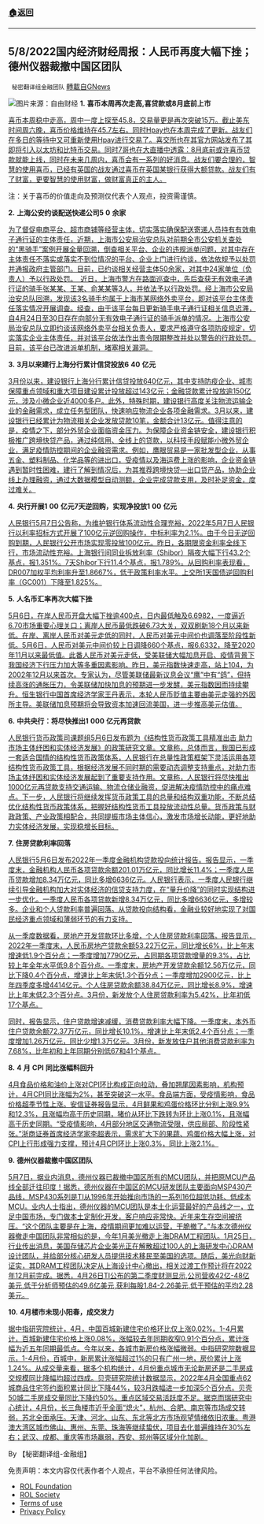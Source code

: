 ###  [:house:返回](README.md)
---


## 5/8/2022国内经济财经周报：人民币再度大幅下挫；德州仪器裁撤中国区团队
` 秘密翻译组金融团队` [轉載自GNews](https://gnews.org/zh-hans/2490966/)

![](https://assets.gnews.org/wp-content/uploads/2022/05/图片1-76.png)图片来源：自由财经 
**1.** **喜币本周再次走高,喜贷款或8月底前上市**
 
[喜币本周稳中走高，周中一度上探至45.8，交易量更是再次突破15万。截止美东时间周六晚，喜币价格维持在45.7左右。同时Hpay也在本周完成了更新。战友们在多日的等待中又可重新使用Hpay进行交易了。喜交所也在其官方网站发布了其即将引入以太坊和比特币交易。同时7哥也在大直播中透露：8月底前或许喜币贷款就能上线，同时在未来几周内，喜币会有一系列的好消息。战友们要合理的，智慧的使用喜币，已经有英国的战友通过喜币在英国某银行获得大额贷款。战友们有了财富，更要智慧的使用财富，做财富真正的主人。](https://himalaya.exchange/trading)
 
注：关于喜币的价值走向及预测仅代表个人观点，投资需谨慎。
 
**2.** **上海公安约谈配送快递公司5** **0** **余家**
 
[为了督促电商平台、超市商铺等经营主体，切实落实确保配送寄递人员持有有效电子通行证的主体责任，近期，上海市公安局治安总队对前期全市公安机关查处的“黑骑手”案例开展全量回溯，倒查相关平台、企业的违规派单问题，对其中存在主体责任不落实或落实不到位情况的平台、企业上门进行约谈，依法依规予以处罚并通报政府主管部门。目前，已约谈相关经营主体50余家，对其中24家单位（负责人）予以行政处罚。　近日，上海市警方在路面巡查中，先后查获无有效电子通行证的骑手张某某、王某、俞某某等3人，并依法予以行政处罚。经上海市公安局治安总队回溯，发现该3名骑手均属于上海市某网络外卖平台，即对该平台主体责任落实情况开展调查。经查，由于该平台每日更新骑手电子通行证相关信息迟滞，自4月24日至30日存在向部分无有效电子通行证的骑手派单的情况。上海市公安局治安总队立即约谈该网络外卖平台相关负责人，要求严格遵守各项防疫规定，切实落实企业主体责任，并对该平台依法作出责令限期整改并处以警告的行政处罚。目前，该平台已改进派单机制，堵塞相关漏洞。](https://news.cnstock.com/news,yw-202205-4876607.htm)
 
**3.** **3月以来建行上海分行累计信贷投放6** **40** **亿元**
 
[3月份以来，建设银行上海分行累计信贷投放640亿元，其中支持防疫企业、城市保障重点领域和重大项目建设累计投放超过143亿元；金融贷款累计投放逾150亿元，涉及小微企业近4000多户。此外，特殊时期，建设银行高度关注物流运输企业的金融需求，成立任务型团队，快速响应物流企业各项金融需求。3月以来，建设银行已经累计为物流相关企业发放贷款10笔，金额合计13亿元。值得注意的是，疫情之下，部分外贸企业面临资金压力。为保障企业资金链安全，建设银行积极推广跨境快贷产品，通过纯信用、全线上的贷款，以科技手段赋能小微外贸企业，满足疫情防控期间的企业融资需求。例如，鹰眼贸易是一家批发型企业，从事五金、塑料制品、化学品等的进出口，受疫情以及海运费上涨的影响，企业资金链遇到暂时性困难，建行了解到情况后，为其推荐跨境快贷—出口贷产品，协助企业线上办理融资，通过大数据模型自动测额，企业完成贷款支用，及时补足资金，度过难关。](https://news.cnstock.com/news,jg-202205-4876597.htm)
 
**4.** **央行开展1** **00** **亿元7天逆回购，实现净投放1** **00** **亿元**
 
[人民银行5月7日公告称，为维护银行体系流动性合理充裕，2022年5月7日人民银行以利率招标方式开展了100亿元逆回购操作，中标利率为2.1%。由于今日无逆回购到期，人民银行公开市场实现零投放100亿元。昨日，各期限资金利率全线下行，市场流动性充裕。上海银行间同业拆放利率（Shibor）隔夜大幅下行43.2个基点，报1.351%。7天Shibor下行11.4个基点，报1.789%。从回购利率表现看，DR007加权平均利率升至1.8667%，低于政策利率水平。上交所1天国债逆回购利率（GC001）下降至1.825%。](https://news.cnstock.com/news,bwkx-202205-4876429.htm)
 
**5.** **人名币汇率再次大幅下挫**
 
[5月6日，在岸人民币开盘大幅下挫逾400点，日内最低触及6.6982，一度逼近6.70市场重要心理关口；离岸人民币最低跌破6.73大关，双双刷新18个月以来新低。在岸、离岸人民币对美元走低的同时，人民币对美元中间价也调落至阶段性新低。5月6日，人民币对美元中间价较上日调降660个基点，报6.6332，降至2020年11月以来最低值。此番人民币对美元走低，受美联储大幅加息开启、疫情背景下我国经济下行压力加大等多重因素影响。昨日，美元指数快速走高，站上104，为2002年12月以来首次。专家认为，尽管美联储最新议息会议“鹰”中有“鸽”，但持续高涨的通胀压力，令美联储加快加息的预期进一步发酵，美元指数因而持续攀升。恒生银行中国首席经济学家王丹表示，本轮人民币贬值主要由美元走强的外因所主导。美联储加息预期将会导致资本加速回流美国，进一步推高美元估值。](https://news.cnstock.com/news,yw-202205-4876369.htm)
 
**6.** **中共央行：将尽快推出1** **000** **亿元再贷款**
 
[人民银行货币政策司课题组5月6日发布题为《结构性货币政策工具精准出击 助力市场主体纾困和实体经济发展》的政策研究文章。文章称，总体而言，我国已形成一套适合国情的结构性货币政策体系，人民银行在总量性政策框架下灵活运用各项结构性货币政策工具，根据经济发展不同时期的需要动态调整支持重点，对助力市场主体纾困和实体经济发展起到了重要支持作用。文章称，人民银行将尽快推出1000亿元再贷款支持交通运输、物流仓储业融资，促进解决疫情防控中的痛点难点。下一步，人民银行将继续发挥货币政策工具的总量和结构双重功能，不断总结优化结构性货币政策体系，把握好结构性货币工具投放流动性总量。货币政策与财政政策、产业政策相配合，共同提振市场主体信心，激发市场增长动能，更好地助力实体经济发展，实现稳增长目标。](https://news.cnstock.com/news,yw-202205-4876359.htm)
 
**7.** **住房贷款利率回落**
 
[人民银行5月6日发布2022年一季度金融机构贷款投向统计报告。报告显示，一季度末，金融机构人民币各项贷款余额201.01万亿元，同比增长11.4%；一季度人民币贷款增加8.34万亿元，同比多增6636亿元。人民银行表示，一季度人民银行继续引导金融机构加大对实体经济的信贷支持力度，在“量升价降”的同时实现结构进一步优化。一季度人民币各项贷款新增8.34万亿元，同比多增6636亿元，多增较多。企业和个人贷款利率普遍回落。从贷款投向结构看，金融业较好地实现了对国民经济重点领域和薄弱环节的有力支持。](http://www.grain.org.cn/web/show.html?nrid=20220507123553&amp;txt=ywdt)
 
[从一季度数据看，房地产开发贷款环比多增，个人住房贷款利率回落。报告显示，2022年一季度末，人民币房地产贷款余额53.22万亿元，同比增长6%，比上年末增速低1.9个百分点；一季度增加7790亿元，占同期各项贷款增量的9.3%，占比较上年全年水平低9.8个百分点。一季度末，房地产开发贷款余额12.56万亿元，同比下降0.4个百分点，增速比上年末低1.3个百分点；一季度增加2900亿元，比上年四季度多增4414亿元。个人住房贷款余额38.84万亿元，同比增长8.9%，增速比上年末低2.3个百分点。3月份，新发放个人住房贷款利率为5.42%，比年初低17个基点。](http://www.grain.org.cn/web/show.html?nrid=20220507123553&amp;txt=ywdt)
 
[同时，报告显示，住户贷款增速减缓，消费贷款利率大幅下降。一季度末，本外币住户贷款余额72.37万亿元，同比增长10.1%，增速比上年末低2.4个百分点；一季度增加1.26万亿元，同比少增1.3万亿元。3月份，新发放住户其他消费贷款利率为7.68%，比年初和上年同期分别低67和41个基点。](http://www.grain.org.cn/web/show.html?nrid=20220507123553&amp;txt=ywdt)
 
**8.** **4** **月** **CPI** **同比涨幅料回升**
 
[4月食品价格和油价上涨对CPI环比构成正向拉动，叠加翘尾因素影响，机构预计，4月CPI同比涨幅为2%，甚至突破这一水平。食品端方面，受疫情影响，食品价格超季节性上涨。安信证券报告显示，4月鲜果和鸡蛋价格环比分别上涨9.9%和12.3%，且涨幅均高于历史同期，猪价从环比下跌转为环比上涨0.1%，且涨幅高于历史同期。“受疫情影响，4月部分地区交通物流受限，供应局部、阶段性紧张。”浙商证券首席经济学家李超表示，需求扩大下的果蔬、鸡蛋价格大幅上涨，对CPI上行形成强力支撑，预计4月CPI环比上涨0.3%，同比上涨2.1%。](https://www.cs.com.cn/xwzx/08/202205/t20220507_6267063.html)
 
**9.** **德州仪器裁撤中国区团队**
 
[5月7日，据业内消息，德州仪器已裁撤中国区所有的MCU团队，并把原MCU产品线全部迁往印度！据悉，德州仪器在中国区的MCU研发团队主要面向MSP430产品线，MSP430系列是TI从1996年开始推向市场的一系列16位超低功耗、低成本MCU。业内人士指出，德州仪器的MCU团队是本土化运营最好的产品线之一，立足中国市场，专门做本土定制化开发，客户响应非常快。近年来生存空间被挤压。“这个团队主要是在上海，疫情期间更加难以运营，干脆撤了。”与本次德州仪器撤走中国团队非常相似的是，今年1月美光撤走上海DRAM工程团队。1月25日，行业传出消息，美国存储芯片企业美光正在解散超过100人的上海研发中心DRAM设计团队，并给部分核心研发人员提供技术移民至美国的选项。随后，美光向财新证实，其DRAM工程团队决定从上海设计中心撤出，相关过渡工作预计将在2022年12月前完成。据悉，4月26日TI公布的第二季度财测显示,公司营收42亿-48亿美元,低于分析师预估的49.6亿美元,获利每股1.84-2.26美元,低于预估的平均2.28美元。](https://www.eet-china.com/mp/a129987.html)
 
**10.** **4月楼市未现小阳春，成交发力**
 
[据中指研究院统计，4月，中国百城新建住宅价格环比仅上涨0.02%。1-4月累计，百城新建住宅价格上涨0.08%，涨幅较去年同期收窄0.91个百分点，累计涨幅为近五年同期最低点。今年以来，各城市新房价格涨幅微弱。中指研究院数据显示，1-4月份，百城中，新房累计涨幅超过1%的只有广州一地，房价累计上涨1.24%。从成交量来看，据多个机构统计，4月份重点城市无论新房还是二手房成交规模同比降幅均超过四成。贝壳研究院统计数据显示，2022年4月全国重点62城商品住宅签约面积累计同比下降44%，较3月跌幅进一步加深5个百分点。贝壳50城二手房成交量同比下降约50%。重点区域交易活跃度不足。据克而瑞研究中心统计，4月份，长三角楼市近乎全面“熄火”，杭州、合肥、南京等市场成交转弱，苏北全面承压。天津、河北、山东、东北等北方市场观望情绪依旧浓重。粤港澳大湾区城市佛山、惠州、东莞、珠海等继续蛰伏，项目去化普遍维持在30%左右；武汉、成都、重庆等市场羸弱，西安、郑州等区域分化加剧。](http://www.ce.cn/cysc/fdc/fc/202205/07/t20220507_37559152.shtml)
 
By 【秘密翻译组-金融组】

免责声明：本文内容仅代表作者个人观点，平台不承担任何法律风险。
  
- [ROL Foundation](https://rolfoundation.org/)
- [ROL Society](https://rolsociety.org/)
- [Terms of use](https://gnews.org/terms-of-use-3/)
- [Privacy Policy](https://gnews.org/privacy-policy/)
